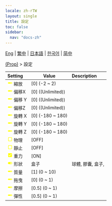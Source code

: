 ```yaml
---
locale: zh-rTW
layout: single
title: 設定
toc: false
sidebar:
  nav: "docs-zh"
---
```

[Eng](/dancexr/menu/2025.4/prop/settings) | [繁中](/tw/dancexr/menu/2025.4/prop/settings) | [日本語](/jp/dancexr/menu/2025.4/prop/settings) | [한국어](/kr/dancexr/menu/2025.4/prop/settings) | [简中](/zh/dancexr/menu/2025.4/prop/settings)

[(Prop)](../menu#(Prop)) > 設定



| Setting | Value | Description |
| :--- | --- | :--- |
|<nobr><img src="/images/icon/ic_slider.png" alt="slider icon"/> 縮放</nobr>| [0] (-2 ~ 2) | 
|<nobr><img src="/images/icon/ic_slider.png" alt="slider icon"/> 偏移X</nobr>| [0] ((Unlimited)) | 
|<nobr><img src="/images/icon/ic_slider.png" alt="slider icon"/> 偏移 Y</nobr>| [0] ((Unlimited)) | 
|<nobr><img src="/images/icon/ic_slider.png" alt="slider icon"/> 偏移Z</nobr>| [0] ((Unlimited)) | 
|<nobr><img src="/images/icon/ic_slider.png" alt="slider icon"/> 旋轉 X</nobr>| [0] (-180 ~ 180) | 
|<nobr><img src="/images/icon/ic_slider.png" alt="slider icon"/> 旋轉 Y</nobr>| [0] (-180 ~ 180) | 
|<nobr><img src="/images/icon/ic_slider.png" alt="slider icon"/> 旋轉 Z</nobr>| [0] (-180 ~ 180) | 
|<nobr><img src="/images/icon/ic_check_off.png" alt="check off icon"/> 物理</nobr>| [OFF] | 
|<nobr><img src="/images/icon/ic_check_off.png" alt="check off icon"/> 靜止</nobr>| [OFF] | 
|<nobr><img src="/images/icon/ic_check_on.png" alt="check on icon"/> 重力</nobr>| [ON] | 
|<nobr><img src="/images/icon/ic_toggle_on.png" alt="toggle on icon"/> 形狀</nobr>| 盒子 | 球體, 膠囊, 盒子, 
|<nobr><img src="/images/icon/ic_slider.png" alt="slider icon"/> 質量</nobr>| [1] (0 ~ 10) | 
|<nobr><img src="/images/icon/ic_slider.png" alt="slider icon"/> 拖曳</nobr>| [0] (0 ~ 1) | 
|<nobr><img src="/images/icon/ic_slider.png" alt="slider icon"/> 摩擦</nobr>| [0.5] (0 ~ 1) | 
|<nobr><img src="/images/icon/ic_slider.png" alt="slider icon"/> 彈性</nobr>| [0.5] (0 ~ 1) | 
